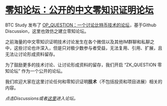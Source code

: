 # [零知论坛：公开的中文零知识证明论坛](https://github.com/landcrypto/ZK_QUESTION/discussions)

BTC Study 发布了 [OP_QUESTION：一个讨论比特币技术的论坛](https://github.com/btc-study/OP_QUESTION/discussions/2)，基于Github Discussion，这里也效仿之建立零知论坛。

之前海量的中文零知识证明技术讨论发生在各个微信以及其他IM群聊和私聊之中，这些讨论也许深入，但是只对极少数参与者受益，无法复用、引用、扩展，且无法让讨论形成资料留存。

为了鼓励更多的技术讨论、让讨论形成资料的留存，我们开启 “ZK_QUESTION 零知论坛” 作为一个公开的论坛。

我们欢迎大家在这里讨论任何和零知识证明**技术**（不包括投资和项目进展）相关的内容。

*点击Discussions或者[这里](https://github.com/landcrypto/ZK_QUESTION/discussions)进入论坛。*
